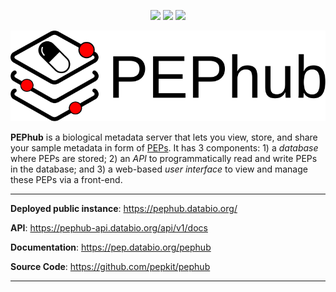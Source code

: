 <p align="center"><img src="https://img.shields.io/badge/fastapi-109989?style=for-the-badge&logo=FASTAPI&logoColor=white" /> <img src="https://img.shields.io/badge/Python-FFD43B?style=for-the-badge&logo=python&logoColor=blue" /> <img src="https://img.shields.io/badge/PostgreSQL-316192?style=for-the-badge&logo=postgresql&logoColor=white" />
</p>

<p align="center">
  <a href="https://pephub.databio.org"><img src="./docs/imgs/pephub_logo_big.svg" alt="PEPhub"></a>
</p>

**PEPhub** is a biological metadata server that lets you view, store, and share your sample metadata in form of [PEPs](https://pep.databio.org/en/latest/). It has 3 components: 1) a _database_ where PEPs are stored; 2) an _API_ to programmatically read and write PEPs in the database; and 3) a web-based _user interface_ to view and manage these PEPs via a front-end.

---

**Deployed public instance**: <a href="https://pephub.databio.org/" target="_blank">https://pephub.databio.org/</a>

**API**: <a href="https://pephub-api.databio.org/api/v1/docs" target="_blank">https://pephub-api.databio.org/api/v1/docs</a>

**Documentation**: <a href="https://pep.databio.org/pephub" target="_blank">https://pep.databio.org/pephub</a>

**Source Code**: <a href="https://github.com/pepkit/pephub" target="_blank">https://github.com/pepkit/pephub</a>

---


